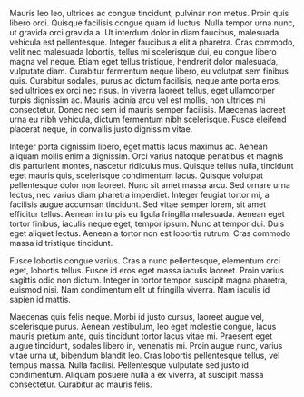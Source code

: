 Mauris leo leo, ultrices ac congue tincidunt, pulvinar non metus. Proin quis libero orci. Quisque facilisis congue quam id luctus. Nulla tempor urna nunc, ut gravida orci gravida a. Ut interdum dolor in diam faucibus, malesuada vehicula est pellentesque. Integer faucibus a elit a pharetra. Cras commodo, velit nec malesuada lobortis, tellus mi scelerisque dui, eu congue libero magna vel neque. Etiam eget tellus tristique, hendrerit dolor malesuada, vulputate diam. Curabitur fermentum neque libero, eu volutpat sem finibus quis. Curabitur sodales, purus ac dictum facilisis, neque ante porta eros, sed ultrices ex orci nec risus. In viverra laoreet tellus, eget ullamcorper turpis dignissim ac. Mauris lacinia arcu vel est mollis, non ultrices mi consectetur. Donec nec sem id mauris semper facilisis. Maecenas laoreet urna eu nibh vehicula, dictum fermentum nibh scelerisque. Fusce eleifend placerat neque, in convallis justo dignissim vitae.

Integer porta dignissim libero, eget mattis lacus maximus ac. Aenean aliquam mollis enim a dignissim. Orci varius natoque penatibus et magnis dis parturient montes, nascetur ridiculus mus. Quisque tellus nulla, tincidunt eget mauris quis, scelerisque condimentum lacus. Quisque volutpat pellentesque dolor non laoreet. Nunc sit amet massa arcu. Sed ornare urna lectus, nec varius diam pharetra imperdiet. Integer feugiat tortor mi, a facilisis augue accumsan tincidunt. Sed vitae semper lorem, sit amet efficitur tellus. Aenean in turpis eu ligula fringilla malesuada. Aenean eget tortor finibus, iaculis neque eget, tempor ipsum. Nunc at tempor dui. Duis eget aliquet lectus. Aenean a tortor non est lobortis rutrum. Cras commodo massa id tristique tincidunt.

Fusce lobortis congue varius. Cras a nunc pellentesque, elementum orci eget, lobortis tellus. Fusce id eros eget massa iaculis laoreet. Proin varius sagittis odio non dictum. Integer in tortor tempor, suscipit magna pharetra, euismod nisi. Nam condimentum elit ut fringilla viverra. Nam iaculis id sapien id mattis.

Maecenas quis felis neque. Morbi id justo cursus, laoreet augue vel, scelerisque purus. Aenean vestibulum, leo eget molestie congue, lacus mauris pretium ante, quis tincidunt tortor lacus vitae mi. Praesent eget augue tincidunt, sodales libero in, venenatis mi. Proin augue nunc, varius vitae urna ut, bibendum blandit leo. Cras lobortis pellentesque tellus, vel tempus massa. Nulla facilisi. Pellentesque vulputate sed justo id condimentum. Aliquam posuere nulla a ex viverra, at suscipit massa consectetur. Curabitur ac mauris felis.